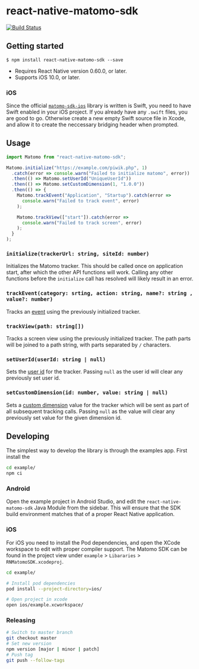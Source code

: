 # react-native-matomo-sdk

[![Build Status](https://travis-ci.org/terveystalo/react-native-matomo-sdk.svg?branch=master)](https://travis-ci.org/terveystalo/react-native-matomo-sdk)

## Getting started

`$ npm install react-native-matomo-sdk --save`

- Requires React Native version 0.60.0, or later.
- Supports iOS 10.0, or later.

### iOS

Since the official [`matomo-sdk-ios`](https://github.com/matomo-org/matomo-sdk-ios) library is written is Swift, you need to have Swift enabled in your iOS project. If you already have any `.swift` files, you are good to go. Otherwise create a new empty Swift source file in Xcode, and allow it to create the neccessary bridging header when prompted.

## Usage

```javascript
import Matomo from "react-native-matomo-sdk";

Matomo.initialize("https://example.com/piwik.php", 1)
  .catch(error => console.warn("Failed to initialize matomo", error))
  .then(() => Matomo.setUserId("UniqueUserId"))
  .then(() => Matomo.setCustomDimension(1, "1.0.0"))
  .then(() => {
    Matomo.trackEvent("Application", "Startup").catch(error =>
      console.warn("Failed to track event", error)
    );

    Matomo.trackView(["start"]).catch(error =>
      console.warn("Failed to track screen", error)
    );
  }
);
```

### `initialize(trackerUrl: string, siteId: number)`

Initializes the Matomo tracker. This should be called once on application start, after which the other API functions will work. Calling any other functions before the `initialize` call has resolved will likely result in an error.

### `trackEvent(category: srting, action: string, name?: string , value?: number)`

Tracks an [event](https://matomo.org/docs/event-tracking/) using the previously initialized tracker.

### `trackView(path: string[])`

Tracks a screen view using the previously initialized tracker. The path parts will be joined to a path string, with parts separated by `/` characters.

### `setUserId(userId: string | null)`

Sets the [user id](https://matomo.org/docs/user-id/) for the tracker. Passing `null` as the user id will clear any previously set user id.

### `setCustomDimension(id: number, value: string | null)`

Sets a [custom dimension](https://matomo.org/docs/custom-dimensions/) value for the tracker which will be sent as part of all subsequent tracking calls. Passing `null` as the value will clear any previously set value for the given dimension id.


## Developing

The simplest way to develop the library is through the examples app. First install the

```bash
cd example/
npm ci
```

### Android

Open the example project in Android Studio, and edit the `react-native-matomo-sdk` Java Module from the sidebar. This will ensure that the SDK build environment matches that of a proper React Native application.

### iOS

For iOS you need to install the Pod dependencies, and open the XCode workspace to edit with proper compiler support. The Matomo SDK can be found in the project view under `example` > `Libararies` > `RNMatomoSDK.xcodeproj`.

```bash
cd example/

# Install pod dependencies
pod install --project-directory=ios/

# Open project in xcode
open ios/example.xcworkspace/
```

### Releasing

```bash
# Switch to master branch
git checkout master
# Set new version
npm version [major | minor | patch]
# Push tag
git push --follow-tags
```
